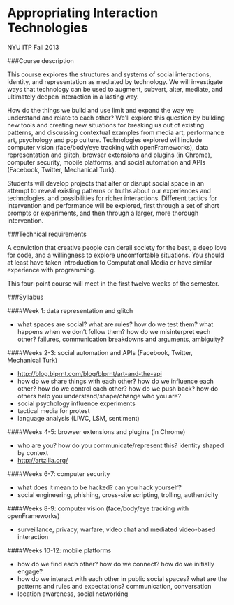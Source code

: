 Appropriating Interaction Technologies
======================================

NYU ITP Fall 2013

###Course description

This course explores the structures and systems of social interactions, identity, and representation as mediated by technology. We will investigate ways that technology can be used to augment, subvert, alter, mediate, and ultimately deepen interaction in a lasting way.

How do the things we build and use limit and expand the way we understand and relate to each other? We'll explore this question by building new tools and creating new situations for breaking us out of existing patterns, and discussing contextual examples from media art, performance art, psychology and pop culture. Technologies explored will include computer vision (face/body/eye tracking with openFrameworks), data representation and glitch, browser extensions and plugins (in Chrome), computer security, mobile platforms, and social automation and APIs (Facebook, Twitter, Mechanical Turk).

Students will develop projects that alter or disrupt social space in an attempt to reveal existing patterns or truths about our experiences and technologies, and possibilities for richer interactions. Different
tactics for intervention and performance will be explored, first through a set of short prompts or experiments, and then through a larger, more thorough intervention.

###Technical requirements

A conviction that creative people can derail society for the best, a deep love for code, and a willingness to explore uncomfortable situations. You should at least have taken Introduction to Computational Media or have similar experience with programming.

This four-point course will meet in the first twelve weeks of the semester.

###Syllabus

####Week 1: data representation and glitch
* what spaces are social? what are rules? how do we test them? what happens when we don’t follow them? how do we misinterpret each other? failures, communication breakdowns and arguments, ambiguity?


####Weeks 2-3: social automation and APIs (Facebook, Twitter, Mechanical Turk)
* http://blog.blprnt.com/blog/blprnt/art-and-the-api
* how do we share things with each other? how do we influence each other? how do we control each other? how do we push back? how do others help you understand/shape/change who you are?
* social psychology influence experiments
* tactical media for protest
* language analysis (LIWC, LSM, sentiment)

####Weeks 4-5: browser extensions and plugins (in Chrome)
* who are you? how do you communicate/represent this? identity shaped by context
* http://artzilla.org/

####Weeks 6-7: computer security
* what does it mean to be hacked? can you hack yourself? 
* social engineering, phishing, cross-site scripting, trolling, authenticity

####Weeks 8-9: computer vision (face/body/eye tracking with openFrameworks)
* surveillance, privacy, warfare, video chat and mediated video-based interaction

####Weeks 10-12: mobile platforms
* how do we find each other? how do we connect? how do we initially engage? 
* how do we interact with each other in public social spaces? what are the patterns and rules and expectations? communication, conversation
* location awareness, social networking


